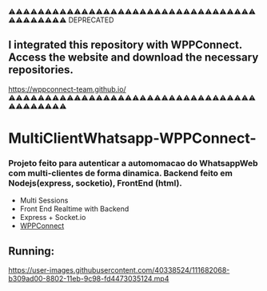 ⚠⚠⚠⚠⚠⚠⚠⚠⚠⚠⚠⚠⚠⚠⚠⚠⚠⚠⚠⚠⚠⚠⚠⚠⚠⚠⚠⚠⚠⚠⚠⚠⚠⚠⚠⚠⚠⚠⚠⚠⚠⚠
DEPRECATED

I integrated this repository with WPPConnect. Access the website and download the necessary repositories.
------

https://wppconnect-team.github.io/
⚠⚠⚠⚠⚠⚠⚠⚠⚠⚠⚠⚠⚠⚠⚠⚠⚠⚠⚠⚠⚠⚠⚠⚠⚠⚠⚠⚠⚠⚠⚠⚠⚠⚠⚠⚠⚠⚠⚠⚠⚠⚠

# MultiClientWhatsapp-WPPConnect-
### Projeto feito para autenticar a automomacao do WhatsappWeb com multi-clientes de forma dinamica. Backend feito em Nodejs(express, socketio), FrontEnd (html). 

- Multi Sessions
- Front End Realtime with Backend
- Express + Socket.io
- [WPPConnect](https://github.com/wppconnect-team/wppconnect)

## Running:

https://user-images.githubusercontent.com/40338524/111682068-b309ad00-8802-11eb-9c98-fd4473035124.mp4
